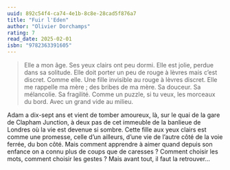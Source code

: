```yaml
---
uuid: 892c54f4-ca74-4e1b-8c8e-28cad5f876a7
title: "Fuir l'Eden"
author: "Olivier Dorchamps"
rating: 7
read_date: 2025-02-01
isbn: "9782363391605"
---
```


> Elle a mon âge. Ses yeux clairs ont peu dormi. Elle est jolie, perdue dans sa solitude. Elle doit porter un peu de rouge à lèvres mais c’est discret. Comme elle. Une fille invisible au rouge à lèvres discret. Elle me rappelle ma mère ; des bribes de ma mère. Sa douceur. Sa mélancolie. Sa fragilité. Comme un puzzle, si tu veux, les morceaux du bord. Avec un grand vide au milieu.

Adam a dix-sept ans et vient de tomber amoureux, là, sur le quai de la gare de Clapham Junction, à deux pas de cet immeuble de la banlieue de Londres où la vie est devenue si sombre. Cette fille aux yeux clairs est comme une promesse, celle d’un ailleurs, d’une vie de l’autre côté de la voie ferrée, du bon côté. Mais comment apprendre à aimer quand depuis son enfance on a connu plus de coups que de caresses ? Comment choisir les mots, comment choisir les gestes ?
Mais avant tout, il faut la retrouver…
